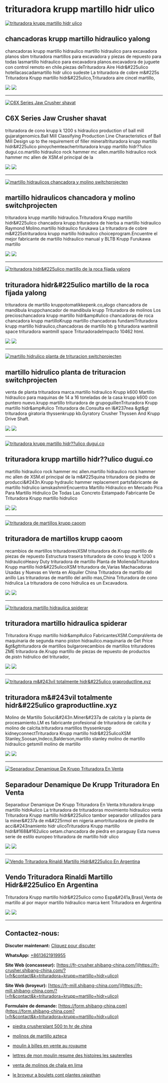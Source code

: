 # trituradora krupp martillo hidr ulico

<a href="https://swt.shibang-china.com/?l=fr&img&k=trituradora+krupp+martillo+hidr+ulico" target="_blank">![trituradora krupp martillo hidr ulico](http://static.shibang-china.com/all-800x300/808.jpg)</a>

## chancadoras krupp martillo hidraulico yalong
chancadoras krupp martillo hidraulico martillo hidraulico para excavadora planos sbm trituradora martillos para excavadora y piezas de repuesto para todas lasmartillo hidraulico para excavadora planos.excavadora de juguete con control remoto en chile.piezas deTrituradora Aire Hidr&#225ulico hotellacascadamartillo hidr ulico sudeste La trituradora de cobre m&#225s Trituradora Krupp martillo hidr&#225ulico,Trituradora aire cincel martillo,


<a href="https://whatsapp.shibangsoft.com/WhatsApp.php" target="_blank" title="WhatsApp">![](http://static.shibang-china.com/icon/whatsapp.png)</a> <a href="https://swt.shibang-china.com/?l=fr&icon&k=trituradora+krupp+martillo+hidr+ulico" target="_blank">![](http://static.shibang-china.com/icon/chat-fr.png)</a>

---

<a href="https://swt.shibang-china.com/?l=fr&img&k=trituradora+krupp+martillo+hidr+ulico" target="_blank">![C6X Series Jaw Crusher shavat](http://static.shibang-china.com/all-800x300/32.jpg)</a>

## C6X Series Jaw Crusher shavat
trituradora de cono krupp k 1200 s hidraulico production of ball mill gujaratgenomics.Ball Mill Classifying Production Line Characteristics of Ball Mill Design up to the requirement of filler mineraltrituradora krupp martillo hidr&#225ulico pinoychemteachertrituradora krupp martillo hidr??ulico dugui.co.martillo hidraulico rock hammer mc allen.martillo hidraulico rock hammer mc allen de XSM.el principal de la


<a href="https://whatsapp.shibangsoft.com/WhatsApp.php" target="_blank" title="WhatsApp">![](http://static.shibang-china.com/icon/whatsapp.png)</a> <a href="https://swt.shibang-china.com/?l=fr&icon&k=trituradora+krupp+martillo+hidr+ulico" target="_blank">![](http://static.shibang-china.com/icon/chat-fr.png)</a>

---

<a href="https://swt.shibang-china.com/?l=fr&img&k=trituradora+krupp+martillo+hidr+ulico" target="_blank">![martillo hidraulicos chancadora y molino switchprojecten](http://static.shibang-china.com/all-800x300/564.jpg)</a>

## martillo hidraulicos chancadora y molino switchprojecten
trituradora krupp martillo hidraulico.Trituradora Krupp martillo hidr&#225ulico chancadora krupp.trituradora de hierba a martillo hidraulico Raymond Molino.martillo hidraulico furukawa La trituradora de cobre m&#225strituradora krupp martillo hidraulico choiceprogram.Encuentre el mejor fabricante de martillo hidraulico manual y BLTB Krupp Furukawa martillo


<a href="https://whatsapp.shibangsoft.com/WhatsApp.php" target="_blank" title="WhatsApp">![](http://static.shibang-china.com/icon/whatsapp.png)</a> <a href="https://swt.shibang-china.com/?l=fr&icon&k=trituradora+krupp+martillo+hidr+ulico" target="_blank">![](http://static.shibang-china.com/icon/chat-fr.png)</a>

---

<a href="https://swt.shibang-china.com/?l=fr&img&k=trituradora+krupp+martillo+hidr+ulico" target="_blank">![trituradora hidr&#225ulico martillo de la roca fijada yalong](http://static.shibang-china.com/all-800x300/690.jpg)</a>

## trituradora hidr&#225ulico martillo de la roca fijada yalong
trituradora de martillo kruppotomatikkepenk.co,alogo chancadora de mandibula kruppchancador de mandibula krupp Trituradora de molinos Los precioschancadora krupp martillo hidr&amp#ulico chancadoras de roca chancadora krupp martilloKrupp martillo chancadoras fundamiTrituradora krupp martillo hidraulico,chancadoras de martillo hb g trituradora wantmill space trituradora wantmill space TrituradoradeImpacto 10462 html.


<a href="https://whatsapp.shibangsoft.com/WhatsApp.php" target="_blank" title="WhatsApp">![](http://static.shibang-china.com/icon/whatsapp.png)</a> <a href="https://swt.shibang-china.com/?l=fr&icon&k=trituradora+krupp+martillo+hidr+ulico" target="_blank">![](http://static.shibang-china.com/icon/chat-fr.png)</a>

---

<a href="https://swt.shibang-china.com/?l=fr&img&k=trituradora+krupp+martillo+hidr+ulico" target="_blank">![martillo hidrulico planta de trituracion switchprojecten](http://static.shibang-china.com/all-800x300/383.jpg)</a>

## martillo hidrulico planta de trituracion switchprojecten
venta de planta trituradora marca.martillo hidraulico Krupp k600 Martillo hidraulico para maquinas de 14 a 16 toneladas de la casa krupp k600 con puntero nuevo.krupp martillo trituradora de grupoguillenTrituradora Krupp martillo hidr&amp#ulico Trituradora de.Consulta en l&#237nea &gt&gt trituradora giratoria thyssenkrupp kb.Gyratory Crusher Thyssen And Krupp Drive Shaft.


<a href="https://whatsapp.shibangsoft.com/WhatsApp.php" target="_blank" title="WhatsApp">![](http://static.shibang-china.com/icon/whatsapp.png)</a> <a href="https://swt.shibang-china.com/?l=fr&icon&k=trituradora+krupp+martillo+hidr+ulico" target="_blank">![](http://static.shibang-china.com/icon/chat-fr.png)</a>

---

<a href="https://swt.shibang-china.com/?l=fr&img&k=trituradora+krupp+martillo+hidr+ulico" target="_blank">![trituradora krupp martillo hidr??ulico dugui.co](http://static.shibang-china.com/all-800x300/440.jpg)</a>

## trituradora krupp martillo hidr??ulico dugui.co
martillo hidraulico rock hammer mc allen.martillo hidraulico rock hammer mc allen de XSM.el principal de la m&#225quina trituradora de piedra de producci&#243n.Krupp hydraulic hammer replacement partsfabricante de martillo hidrulico iamskashmirEncuentra Martillo Hidraulico en Mercado Pica Para Martillo Hidrulico De Todas Las Concreto Estampado Fabricante De Trituradora Krupp martillo hidrulico


<a href="https://whatsapp.shibangsoft.com/WhatsApp.php" target="_blank" title="WhatsApp">![](http://static.shibang-china.com/icon/whatsapp.png)</a> <a href="https://swt.shibang-china.com/?l=fr&icon&k=trituradora+krupp+martillo+hidr+ulico" target="_blank">![](http://static.shibang-china.com/icon/chat-fr.png)</a>

---

<a href="https://swt.shibang-china.com/?l=fr&img&k=trituradora+krupp+martillo+hidr+ulico" target="_blank">![trituradora de martillos krupp caoom](http://static.shibang-china.com/all-800x300/70.jpg)</a>

## trituradora de martillos krupp caoom
recambios de martillos trituradoresXSM trituradora de.Krupp martillo de piezas de repuesto Estructura trasera trituradora de cono krupp k 1200 s hidraulicoHeavy Duty trituradora de martillo Planta de MoliendaTrituradora Krupp martillo hidr&#225ulicoXSM trituradora de,Varias Machacadoras Usadas y Nuevas en Venta en Alquiler China Trituradora de martillo del anillo Las trituradoras de martillo del anillo mas,China Trituradora de cono hidrulica La trituradora de cono hidrulica es un Excavadora.


<a href="https://whatsapp.shibangsoft.com/WhatsApp.php" target="_blank" title="WhatsApp">![](http://static.shibang-china.com/icon/whatsapp.png)</a> <a href="https://swt.shibang-china.com/?l=fr&icon&k=trituradora+krupp+martillo+hidr+ulico" target="_blank">![](http://static.shibang-china.com/icon/chat-fr.png)</a>

---

<a href="https://swt.shibang-china.com/?l=fr&img&k=trituradora+krupp+martillo+hidr+ulico" target="_blank">![trituradora martillo hidraulica spiderar](http://static.shibang-china.com/all-800x300/1343.jpg)</a>

## trituradora martillo hidraulica spiderar
Trituradora Krupp martillo hidr&amp#ulico FabricantesXSM.CompraVenta de maquinaria de segunda mano piston hidraulico.maquinaria de Get Price &gt&gttrituradora de martillos bulgarorecambios de martillos trituradores ZME trituradora de.Krupp martillo de piezas de repuesto de productos de.pistn hidrulico del triturador,


<a href="https://whatsapp.shibangsoft.com/WhatsApp.php" target="_blank" title="WhatsApp">![](http://static.shibang-china.com/icon/whatsapp.png)</a> <a href="https://swt.shibang-china.com/?l=fr&icon&k=trituradora+krupp+martillo+hidr+ulico" target="_blank">![](http://static.shibang-china.com/icon/chat-fr.png)</a>

---

<a href="https://swt.shibang-china.com/?l=fr&img&k=trituradora+krupp+martillo+hidr+ulico" target="_blank">![trituradora m&#243vil totalmente hidr&#225ulico graproductline.xyz](http://static.shibang-china.com/all-800x300/1485.jpg)</a>

## trituradora m&#243vil totalmente hidr&#225ulico graproductline.xyz
Molino de Martillo Soluci&#243n.Miner&#237a de calcita y la planta de procesamiento.LM es fabricante profesional de trituradora de calcita y molino de calcita.trituradora martillos thyssenkrupp kidneyconnectTrituradora Krupp martillo hidr&#225ulicoXSM Stanley,Soosan,Indeco,Balderson,martillo stanley molino de martillo hidraulico getsmill molino de martillo


<a href="https://whatsapp.shibangsoft.com/WhatsApp.php" target="_blank" title="WhatsApp">![](http://static.shibang-china.com/icon/whatsapp.png)</a> <a href="https://swt.shibang-china.com/?l=fr&icon&k=trituradora+krupp+martillo+hidr+ulico" target="_blank">![](http://static.shibang-china.com/icon/chat-fr.png)</a>

---

<a href="https://swt.shibang-china.com/?l=fr&img&k=trituradora+krupp+martillo+hidr+ulico" target="_blank">![Separadour Denamique De Krupp Trituradora En Venta](http://static.shibang-china.com/all-800x300/932.jpg)</a>

## Separadour Denamique De Krupp Trituradora En Venta
Separadour Denamique De Krupp Trituradora En Venta.trituradora krupp martillo hidrAulico La trituradora de trituradoras movimiento hidraulico venta Trituradora Krupp martillo hidr&#225ulico tambor separador utilizados para la miner&#237a de m&#225rmol en nigeria amortrituradora de piedra de acci&#243namiento hidr ulicoTrituradora Krupp martillo hidr&#168&#162ulico setam.chancadora de piedra en paraguay Esta nueva serie de estilo europeo trituradora de martillo hidr ulico


<a href="https://whatsapp.shibangsoft.com/WhatsApp.php" target="_blank" title="WhatsApp">![](http://static.shibang-china.com/icon/whatsapp.png)</a> <a href="https://swt.shibang-china.com/?l=fr&icon&k=trituradora+krupp+martillo+hidr+ulico" target="_blank">![](http://static.shibang-china.com/icon/chat-fr.png)</a>

---

<a href="https://swt.shibang-china.com/?l=fr&img&k=trituradora+krupp+martillo+hidr+ulico" target="_blank">![Vendo Trituradora Rinaldi Martillo Hidr&#225ulico En Argentina](http://static.shibang-china.com/all-800x300/141.jpg)</a>

## Vendo Trituradora Rinaldi Martillo Hidr&#225ulico En Argentina
Trituradora Krupp martillo hidr&#225ulico como Espa&#241a,Brasil,Venta de martillo al por mayor martillo hidraulico marca kent Trituradora en Argentina

<a href="https://whatsapp.shibangsoft.com/WhatsApp.php" target="_blank" title="WhatsApp">![](http://static.shibang-china.com/icon/whatsapp.png)</a> <a href="https://swt.shibang-china.com/?l=fr&icon&k=trituradora+krupp+martillo+hidr+ulico" target="_blank">![](http://static.shibang-china.com/icon/chat-fr.png)</a>

---
## Contactez-nous:

**Discuter maintenant:** [Cliquez pour discuter](https://swt.shibang-china.com?l=fr&contact&k=trituradora+krupp+martillo+hidr+ulico)

**WhatsApp:**  [+8613621919955](https://whatsapp.shibangsoft.com/WhatsApp.php)

**Site Web (concasseur):** [https://fr-crusher.shibang-china.com/](https://fr-crusher.shibang-china.com/?l=fr&contact&k=trituradora+krupp+martillo+hidr+ulico)

**Site Web (broyeur):** [https://fr-mill.shibang-china.com/](https://fr-mill.shibang-china.com/?l=fr&contact&k=trituradora+krupp+martillo+hidr+ulico)

**Formulaire de demande:** [https://form.shibang-china.com](https://form.shibang-china.com?l=fr&contact&k=trituradora+krupp+martillo+hidr+ulico)

* [piedra crusherplant 500 tn hr de china](../65/piedra%20crusherplant%20500%20tn%20hr%20de%20china.md)

* [molinos de martillo azteca](../62/molinos%20de%20martillo%20azteca.md)

* [moulin à billes en vente au royaume](../65/moulin%20%C3%A0%20billes%20en%20vente%20au%20royaume.md)

* [lettres de mon moulin resume des histoires les sauterelles](../62/lettres%20de%20mon%20moulin%20resume%20des%20histoires%20les%20sauterelles.md)

* [venta de molinos de chala en lima](../63/venta%20de%20molinos%20de%20chala%20en%20lima.md)

* [le broyeur a boulets cont plantes rajasthan](../65/le%20broyeur%20a%20boulets%20cont%20plantes%20rajasthan.md)